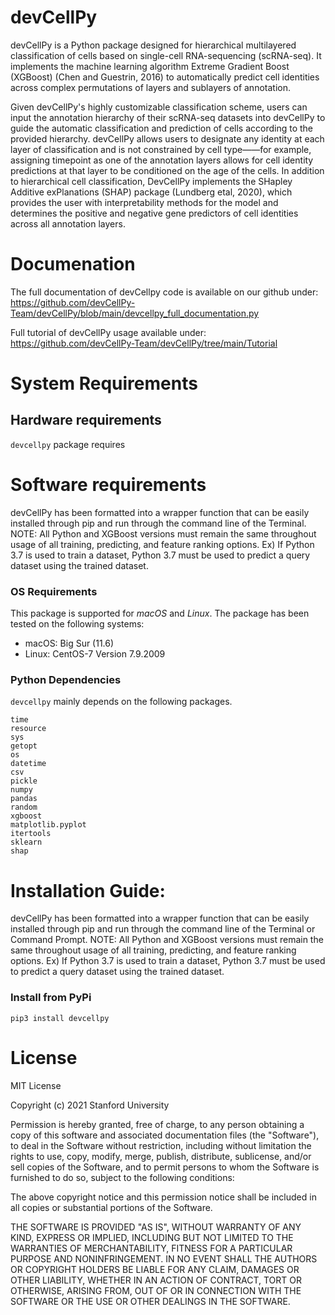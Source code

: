 # devCellPy

devCellPy is a Python package designed for hierarchical multilayered classification of cells based on single-cell RNA-sequencing (scRNA-seq). It implements the machine learning algorithm Extreme Gradient Boost (XGBoost) (Chen and Guestrin, 2016) to automatically predict cell identities across complex permutations of layers and sublayers of annotation.

Given devCellPy's highly customizable classification scheme, users can input the annotation hierarchy of their scRNA-seq datasets into devCellPy to guide the automatic classification and prediction of cells according to the provided hierarchy. devCellPy allows users to designate any identity at each layer of classification and is not constrained by cell type——for example, assigning timepoint as one of the annotation layers allows for cell identity predictions at that layer to be conditioned on the age of the cells. In addition to hierarchical cell classification, DevCellPy implements the SHapley Additive exPlanations (SHAP) package (Lundberg etal, 2020), which provides the user with interpretability methods for the model and determines the positive and negative gene predictors of cell identities across all annotation layers.


# Documenation
The full documentation of devCellpy code is available on our github under: 
https://github.com/devCellPy-Team/devCellPy/blob/main/devcellpy_full_documentation.py

Full tutorial of devCellPy usage available under:
https://github.com/devCellPy-Team/devCellPy/tree/main/Tutorial

# System Requirements
## Hardware requirements
`devcellpy` package requires

# Software requirements

devCellPy has been formatted into a wrapper function that can be easily installed through pip and run through the command line of the Terminal.
NOTE: All Python and XGBoost versions must remain the same throughout usage of all training, predicting, and feature ranking options. Ex) If Python 3.7 is used to train a dataset, Python 3.7 must be used to predict a query dataset using the trained dataset.

### OS Requirements
This package is supported for *macOS* and *Linux*. The package has been tested on the following systems:
+ macOS: Big Sur (11.6)
+ Linux: CentOS-7 Version 7.9.2009

### Python Dependencies
`devcellpy` mainly depends on the following packages.

```
time
resource
sys
getopt
os
datetime
csv
pickle
numpy
pandas
random
xgboost
matplotlib.pyplot
itertools
sklearn
shap
```



# Installation Guide:

devCellPy has been formatted into a wrapper function that can be easily installed through pip and run through the command line of the Terminal or Command Prompt.
NOTE: All Python and XGBoost versions must remain the same throughout usage of all training, predicting, and feature ranking options. Ex) If Python 3.7 is used to train a dataset, Python 3.7 must be used to predict a query dataset using the trained dataset.

### Install from PyPi
```
pip3 install devcellpy
```

# License

MIT License

Copyright (c) 2021 Stanford University

Permission is hereby granted, free of charge, to any person obtaining a copy of this software and associated documentation files (the "Software"), to deal in the Software without restriction, including without limitation the rights to use, copy, modify, merge, publish, distribute, sublicense, and/or sell copies of the Software, and to permit persons to whom the Software is furnished to do so, subject to the following conditions:

The above copyright notice and this permission notice shall be included in all copies or substantial portions of the Software.

THE SOFTWARE IS PROVIDED "AS IS", WITHOUT WARRANTY OF ANY KIND, EXPRESS OR IMPLIED, INCLUDING BUT NOT LIMITED TO THE WARRANTIES OF MERCHANTABILITY, FITNESS FOR A PARTICULAR PURPOSE AND NONINFRINGEMENT. IN NO EVENT SHALL THE AUTHORS OR COPYRIGHT HOLDERS BE LIABLE FOR ANY CLAIM, DAMAGES OR OTHER LIABILITY, WHETHER IN AN ACTION OF CONTRACT, TORT OR OTHERWISE, ARISING FROM, OUT OF OR IN CONNECTION WITH THE SOFTWARE OR THE USE OR OTHER DEALINGS IN THE SOFTWARE.
